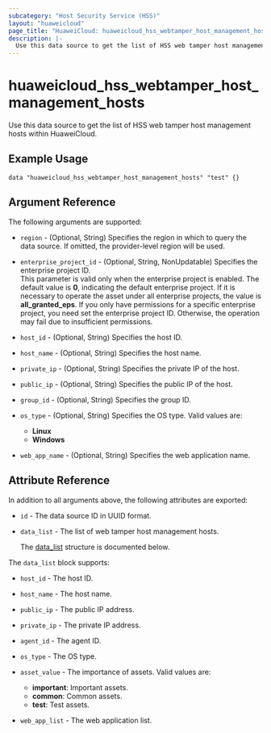 ```yaml
---
subcategory: "Host Security Service (HSS)"
layout: "huaweicloud"
page_title: "HuaweiCloud: huaweicloud_hss_webtamper_host_management_hosts"
description: |-
  Use this data source to get the list of HSS web tamper host management hosts within HuaweiCloud.
---
```


# huaweicloud_hss_webtamper_host_management_hosts

Use this data source to get the list of HSS web tamper host management hosts within HuaweiCloud.

## Example Usage

```hcl
data "huaweicloud_hss_webtamper_host_management_hosts" "test" {}
```

## Argument Reference

The following arguments are supported:

* `region` - (Optional, String) Specifies the region in which to query the data source.
  If omitted, the provider-level region will be used.

* `enterprise_project_id` - (Optional, String, NonUpdatable) Specifies the enterprise project ID.  
  This parameter is valid only when the enterprise project is enabled.
  The default value is **0**, indicating the default enterprise project.
  If it is necessary to operate the asset under all enterprise projects, the value is **all_granted_eps**.
  If you only have permissions for a specific enterprise project, you need set the enterprise project ID. Otherwise,
  the operation may fail due to insufficient permissions.

* `host_id` - (Optional, String) Specifies the host ID.

* `host_name` - (Optional, String) Specifies the host name.

* `private_ip` - (Optional, String) Specifies the private IP of the host.

* `public_ip` - (Optional, String) Specifies the public IP of the host.

* `group_id` - (Optional, String) Specifies the group ID.

* `os_type` - (Optional, String) Specifies the OS type. Valid values are:
  + **Linux**
  + **Windows**

* `web_app_name` - (Optional, String) Specifies the web application name.

## Attribute Reference

In addition to all arguments above, the following attributes are exported:

* `id` - The data source ID in UUID format.

* `data_list` - The list of web tamper host management hosts.

  The [data_list](#data_list_struct) structure is documented below.

<a name="data_list_struct"></a>
The `data_list` block supports:

* `host_id` - The host ID.

* `host_name` - The host name.

* `public_ip` - The public IP address.

* `private_ip` - The private IP address.

* `agent_id` - The agent ID.

* `os_type` - The OS type.

* `asset_value` - The importance of assets. Valid values are:
  + **important**: Important assets.
  + **common**: Common assets.
  + **test**: Test assets.

* `web_app_list` - The web application list.
